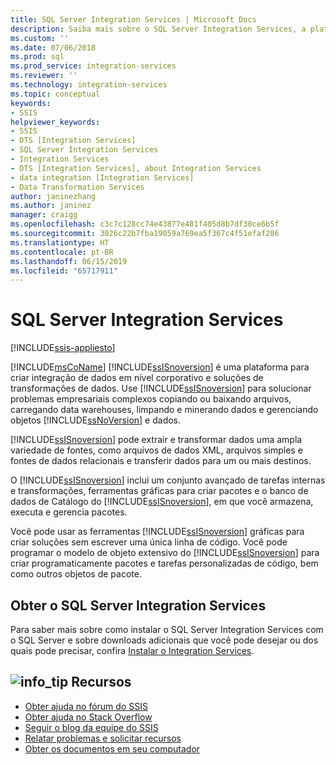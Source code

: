 ```yaml
---
title: SQL Server Integration Services | Microsoft Docs
description: Saiba mais sobre o SQL Server Integration Services, a plataforma da Microsoft para criar integração de dados em nível corporativo e soluções de transformações de dados
ms.custom: ''
ms.date: 07/06/2018
ms.prod: sql
ms.prod_service: integration-services
ms.reviewer: ''
ms.technology: integration-services
ms.topic: conceptual
keywords:
- SSIS
helpviewer_keywords:
- SSIS
- DTS [Integration Services]
- SQL Server Integration Services
- Integration Services
- DTS [Integration Services], about Integration Services
- data integration [Integration Services]
- Data Transformation Services
author: janinezhang
ms.author: janinez
manager: craigg
ms.openlocfilehash: c3c7c128cc74e43877e481f405d8b7df30ce6b5f
ms.sourcegitcommit: 3026c22b7fba19059a769ea5f367c4f51efaf286
ms.translationtype: HT
ms.contentlocale: pt-BR
ms.lasthandoff: 06/15/2019
ms.locfileid: "65717911"
---
```

# <a name="sql-server-integration-services"></a>SQL Server Integration Services

[!INCLUDE[ssis-appliesto](../includes/ssis-appliesto-ssvrpluslinux-asdb-asdw-xxx.md)]



[!INCLUDE[msCoName](../includes/msconame-md.md)] [!INCLUDE[ssISnoversion](../includes/ssisnoversion-md.md)] é uma plataforma para criar integração de dados em nível corporativo e soluções de transformações de dados. Use [!INCLUDE[ssISnoversion](../includes/ssisnoversion-md.md)] para solucionar problemas empresariais complexos copiando ou baixando arquivos, carregando data warehouses, limpando e minerando dados e gerenciando objetos [!INCLUDE[ssNoVersion](../includes/ssnoversion-md.md)] e dados.

[!INCLUDE[ssISnoversion](../includes/ssisnoversion-md.md)] pode extrair e transformar dados uma ampla variedade de fontes, como arquivos de dados XML, arquivos simples e fontes de dados relacionais e transferir dados para um ou mais destinos.

O [!INCLUDE[ssISnoversion](../includes/ssisnoversion-md.md)] inclui um conjunto avançado de tarefas internas e transformações, ferramentas gráficas para criar pacotes e o banco de dados de Catálogo do [!INCLUDE[ssISnoversion](../includes/ssisnoversion-md.md)], em que você armazena, executa e gerencia pacotes.

Você pode usar as ferramentas [!INCLUDE[ssISnoversion](../includes/ssisnoversion-md.md)] gráficas para criar soluções sem escrever uma única linha de código. Você pode programar o modelo de objeto extensivo do [!INCLUDE[ssISnoversion](../includes/ssisnoversion-md.md)] para criar programaticamente pacotes e tarefas personalizadas de código, bem como outros objetos de pacote.

## <a name="get-sql-server-integration-services"></a>Obter o SQL Server Integration Services

Para saber mais sobre como instalar o SQL Server Integration Services com o SQL Server e sobre downloads adicionais que você pode desejar ou dos quais pode precisar, confira [Instalar o Integration Services](install-windows/install-integration-services.md).

##  <a name="infotipsql-servermediainfo-tippng-resources"></a>![info_tip](../sql-server/media/info-tip.png) Recursos
-   [Obter ajuda no fórum do SSIS](https://social.msdn.microsoft.com/Forums/en-US/home?forum=sqlintegrationservices)
-   [Obter ajuda no Stack Overflow](https://stackoverflow.com/questions/tagged/ssis)  
-   [Seguir o blog da equipe do SSIS](https://blogs.msdn.microsoft.com/ssis/)
-   [Relatar problemas e solicitar recursos](https://feedback.azure.com/forums/908035-sql-server)
-   [Obter os documentos em seu computador](../sql-server/sql-server-help-installation.md)
